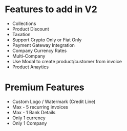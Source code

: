 # Features to add in V2
- Collections
- Product Discount
- Taxation
- Support Crypto Only or Fiat Only
- Payment Gateway Integration
- Company Currency Rates
- Multi-Company
- Use Modal to create product/customer from invoice
- Product Anaytics


# Premium Features
- Custom Logo / Watermark (Credit Line)
- Max - 5 recurring invoices
- Max - 1 Bank Details
- Only 1 currency
- Only 1 Company

